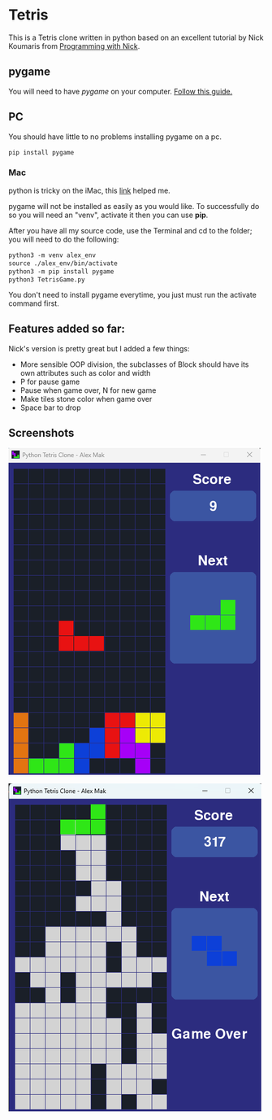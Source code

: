 # Tetris

This is a Tetris clone written in python based on an excellent tutorial by Nick Koumaris from [Programming with Nick](https://github.com/educ8s/Python-Tetris-Game-Pygame).

## pygame
You will need to have *pygame* on your computer. [Follow this guide.](https://www.pygame.org/wiki/GettingStarted)

## PC
You should have little to no problems installing pygame on a pc.

```
pip install pygame
```

### Mac
python is tricky on the iMac, this [link](https://hackernoon.com/fixing-the-externally-managed-environment-error-when-using-pip-a-quick-guide) helped me.

pygame will not be installed as easily as you would like. To successfully do so you will need an "venv", activate it then you can use **pip**.

After you have all my source code, use the Terminal and cd to the folder; you will need to do the following:

```
python3 -m venv alex_env
source ./alex_env/bin/activate
python3 -m pip install pygame
python3 TetrisGame.py
```
You don't need to install pygame everytime, you just must run the activate command first.


## Features added so far: 
Nick's version is pretty great but I added a few things:
- More sensible OOP division, the subclasses of Block should have its own attributes such as color and width
- P for pause game
- Pause when game over, N for new game
- Make tiles stone color when game over
- Space bar to drop

## Screenshots


![screenshot](https://github.com/alexcmak/tetris/blob/main/screenshot1.png)

![screenshot](https://github.com/alexcmak/tetris/blob/main/screenshot2.png)
